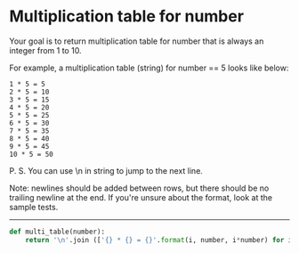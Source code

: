 # Multiplication table for number

Your goal is to return multiplication table for number that is always an integer from 1 to 10.

For example, a multiplication table (string) for number == 5 looks like below:

```
1 * 5 = 5
2 * 5 = 10
3 * 5 = 15
4 * 5 = 20
5 * 5 = 25
6 * 5 = 30
7 * 5 = 35
8 * 5 = 40
9 * 5 = 45
10 * 5 = 50
```
P. S. You can use \n in string to jump to the next line.

Note: newlines should be added between rows, but there should be no trailing newline at the end. If you're unsure about the format, look at the sample tests.

---

```py
def multi_table(number):
    return '\n'.join (['{} * {} = {}'.format(i, number, i*number) for i in range(1, 11)])
```
